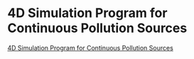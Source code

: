 # 4D Simulation Program for Continuous Pollution Sources
[4D Simulation Program for Continuous Pollution Sources](https://aiwithcloud.com/2022/09/19/4d_simulation_program_for_continuous_pollution_sources/)